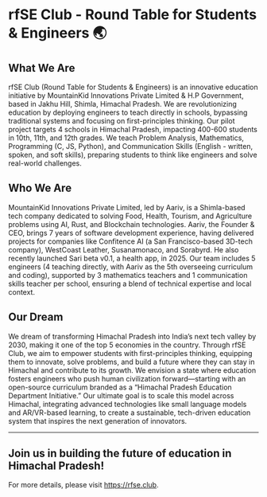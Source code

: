 # rfSE Club - Round Table for Students & Engineers 🌏

## What We Are

rfSE Club (Round Table for Students & Engineers) is an innovative education initiative by MountainKid Innovations Private Limited & H.P Government, based in Jakhu Hill, Shimla, Himachal Pradesh. We are revolutionizing education by deploying engineers to teach directly in schools, bypassing traditional systems and focusing on first-principles thinking. Our pilot project targets 4 schools in Himachal Pradesh, impacting 400-600 students in 10th, 11th, and 12th grades. We teach Problem Analysis, Mathematics, Programming (C, JS, Python), and Communication Skills (English - written, spoken, and soft skills), preparing students to think like engineers and solve real-world challenges.

## Who We Are

MountainKid Innovations Private Limited, led by Aariv, is a Shimla-based tech company dedicated to solving Food, Health, Tourism, and Agriculture problems using AI, Rust, and Blockchain technologies. Aariv, the Founder & CEO, brings 7 years of software development experience, having delivered projects for companies like Confitence AI (a San Francisco-based 3D-tech company), WestCoast Leather, Susanamonaco, and Sorabyrd. He also recently launched Sari beta v0.1, a health app, in 2025. Our team includes 5 engineers (4 teaching directly, with Aariv as the 5th overseeing curriculum and coding), supported by 3 mathematics teachers and 1 communication skills teacher per school, ensuring a blend of technical expertise and local context.

## Our Dream

We dream of transforming Himachal Pradesh into India’s next tech valley by 2030, making it one of the top 5 economies in the country. Through rfSE Club, we aim to empower students with first-principles thinking, equipping them to innovate, solve problems, and build a future where they can stay in Himachal and contribute to its growth. We envision a state where education fosters engineers who push human civilization forward—starting with an open-source curriculum branded as a “Himachal Pradesh Education Department Initiative.” Our ultimate goal is to scale this model across Himachal, integrating advanced technologies like small language models and AR/VR-based learning, to create a sustainable, tech-driven education system that inspires the next generation of innovators.

---

## **Join us in building the future of education in Himachal Pradesh!**

For more details, please visit https://rfse.club.
